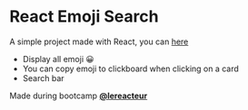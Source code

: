 
# React Emoji Search

A simple project made with React, you can [here](https://react-emojisearch.netlify.app/)

- Display all emoji 😀
- You can copy emoji to clickboard when clicking on a card
- Search bar

Made during bootcamp [**@lereacteur**](https://www.lereacteur.io/)
